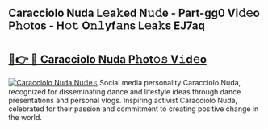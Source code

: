 ## Caracciolo Nuda L𝚎a𝚔ed N𝚞𝚍e - Part-gg0 Vi𝚍𝚎o P𝚑𝚘tos - H𝚘𝚝 O𝚗𝚕yf𝚊ns L𝚎a𝚔s EJ7aq

# <h2><a href="http://kff0nhk.oniu.top/?m=Caracciolo+Nuda">🔗👉 🔴 Caracciolo Nuda P𝚑ot𝚘𝚜 V𝚒d𝚎o</a></h2>

[![Caracciolo Nuda Nu𝚍e𝚜](https://i.imgur.com/0qMVB7G.gif)](http://kff0nhk.oniu.top/?m=Caracciolo+Nuda)
Social media personality Caracciolo Nuda, recognized for disseminating dance and lifestyle ideas through dance presentations and personal vlogs. Inspiring activist Caracciolo Nuda, celebrated for their passion and commitment to creating positive change in the world.  
